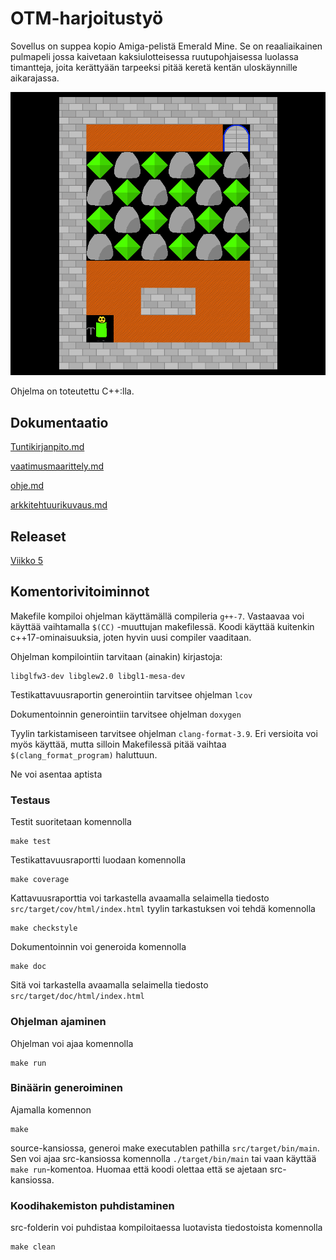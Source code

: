 # OTM-harjoitustyö
Sovellus on suppea kopio Amiga-pelistä Emerald Mine. Se on reaaliaikainen pulmapeli jossa kaivetaan kaksiulotteisessa ruutupohjaisessa luolassa timantteja, joita kerättyään tarpeeksi pitää keretä kentän uloskäynnille aikarajassa.

![Screenshot from Emerald mine](https://raw.githubusercontent.com/anroysko/otm-harjoitustyo/master/doc/game_screenshot.png)

Ohjelma on toteutettu C++:lla.

## Dokumentaatio
[Tuntikirjanpito.md](https://github.com/anroysko/otm-harjoitustyo/blob/master/doc/tuntikirjanpito.md)

[vaatimusmaarittely.md](https://github.com/anroysko/otm-harjoitustyo/blob/master/doc/vaatimusmaarittely.md)

[ohje.md](https://github.com/anroysko/otm-harjoitustyo/blob/master/doc/ohje.md)

[arkkitehtuurikuvaus.md](https://github.com/anroysko/otm-harjoitustyo/blob/master/doc/arkkitehtuurikuvaus.md)

## Releaset
[Viikko 5](https://github.com/anroysko/otm-harjoitustyo/tree/0.1.0)


## Komentorivitoiminnot

Makefile kompiloi ohjelman käyttämällä compileria `g++-7`. Vastaavaa voi käyttää vaihtamalla `$(CC)` -muuttujan makefilessä. Koodi käyttää kuitenkin c++17-ominaisuuksia, joten hyvin uusi compiler vaaditaan.

Ohjelman kompilointiin tarvitaan (ainakin) kirjastoja:

    libglfw3-dev libglew2.0 libgl1-mesa-dev

Testikattavuusraportin generointiin tarvitsee ohjelman `lcov`

Dokumentoinnin generointiin tarvitsee ohjelman `doxygen`

Tyylin tarkistamiseen tarvitsee ohjelman `clang-format-3.9`. Eri versioita voi myös käyttää, mutta silloin Makefilessä pitää vaihtaa `$(clang_format_program)` haluttuun.

Ne voi asentaa aptista

### Testaus
Testit suoritetaan komennolla

    make test

Testikattavuusraportti luodaan komennolla

    make coverage

Kattavuusraporttia voi tarkastella avaamalla selaimella tiedosto `src/target/cov/html/index.html`
tyylin tarkastuksen voi tehdä komennolla

    make checkstyle

Dokumentoinnin voi generoida komennolla

    make doc

Sitä voi tarkastella avaamalla selaimella tiedosto `src/target/doc/html/index.html`


### Ohjelman ajaminen
Ohjelman voi ajaa komennolla

    make run


### Binäärin generoiminen
Ajamalla komennon

    make

source-kansiossa, generoi make executablen pathilla `src/target/bin/main`. Sen voi ajaa src-kansiossa komennolla `./target/bin/main` tai vaan käyttää `make run`-komentoa. Huomaa että koodi olettaa että se ajetaan src-kansiossa.

### Koodihakemiston puhdistaminen
src-folderin voi puhdistaa kompiloitaessa luotavista tiedostoista komennolla

    make clean


